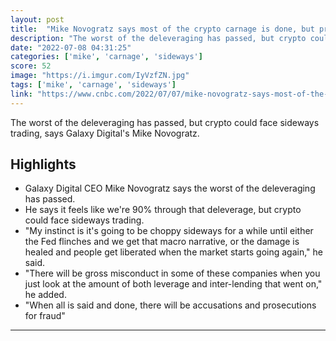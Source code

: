 ```yaml
---
layout: post
title:  "Mike Novogratz says most of the crypto carnage is done, but prices could be stuck for a while"
description: "The worst of the deleveraging has passed, but crypto could face sideways trading, says Galaxy Digital's Mike Novogratz."
date: "2022-07-08 04:31:25"
categories: ['mike', 'carnage', 'sideways']
score: 52
image: "https://i.imgur.com/IyVzfZN.jpg"
tags: ['mike', 'carnage', 'sideways']
link: "https://www.cnbc.com/2022/07/07/mike-novogratz-says-most-of-the-crypto-carnage-is-done-but-prices-could-be-stuck-a-while.html"
---
```


The worst of the deleveraging has passed, but crypto could face sideways trading, says Galaxy Digital's Mike Novogratz.

## Highlights

- Galaxy Digital CEO Mike Novogratz says the worst of the deleveraging has passed.
- He says it feels like we're 90% through that deleverage, but crypto could face sideways trading.
- "My instinct is it's going to be choppy sideways for a while until either the Fed flinches and we get that macro narrative, or the damage is healed and people get liberated when the market starts going again," he said.
- "There will be gross misconduct in some of these companies when you just look at the amount of both leverage and inter-lending that went on," he added.
- "When all is said and done, there will be accusations and prosecutions for fraud"

---
